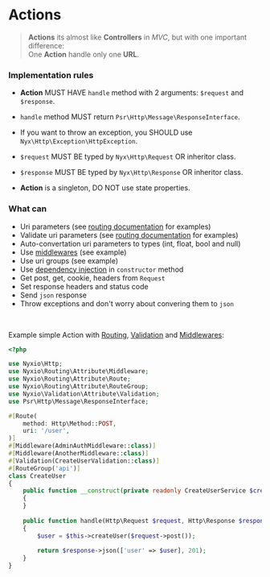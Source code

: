 # Actions

>**Actions** its almost like **Controllers** in *MVC*, but with one important difference:
><br>One **Action** handle only one **URL**.

### Implementation rules
- **Action** MUST HAVE `handle` method with 2 arguments: `$request` and `$response`.

- `handle` method MUST return `Psr\Http\Message\ResponseInterface`.
- If you want to throw an exception, you SHOULD use `Nyx\Http\Exception\HttpException`.

- `$request` MUST BE typed by `Nyx\Http\Request` OR inheritor class.

- `$response` MUST BE typed by `Nyx\Http\Response` OR inheritor class.
- **Action** is a singleton, DO NOT use state properties. 

### What can
- Uri parameters (see [routing documentation](routing.md) for examples)
- Validate uri parameters (see [routing documentation](routing.md) for examples)
- Auto-convertation uri parameters to types (int, float, bool and null)
- Use [middlewares](middlewares.md) (see example)
- Use uri groups (see example)
- Use [dependency injection](container.md) in `constructor` method
- Get post, get, cookie, headers from `Request`
- Set response headers and status code
- Send `json` response
- Throw exceptions and don't worry about convering them to `json`

<br>

Example simple Action with [Routing](routing.md), [Validation](validation.md) and [Middlewares](middlewares.md):
```php
<?php

use Nyxio\Http;
use Nyxio\Routing\Attribute\Middleware;
use Nyxio\Routing\Attribute\Route;
use Nyxio\Routing\Attribute\RouteGroup;
use Nyxio\Validation\Attribute\Validation;
use Psr\Http\Message\ResponseInterface;

#[Route(
    method: Http\Method::POST,
    uri: '/user',
)]
#[Middleware(AdminAuthMiddleware::class)]
#[Middleware(AnotherMiddleware::class)]
#[Validation(CreateUserValidation::class)]
#[RouteGroup('api')]
class CreateUser 
{
    public function __construct(private readonly CreateUserService $createUser) 
    {
    }
    
    public function handle(Http\Request $request, Http\Response $response): ResponseInterface
    {
        $user = $this->createUser($request->post());
        
        return $response->json(['user' => $user], 201);
    }
}
```
